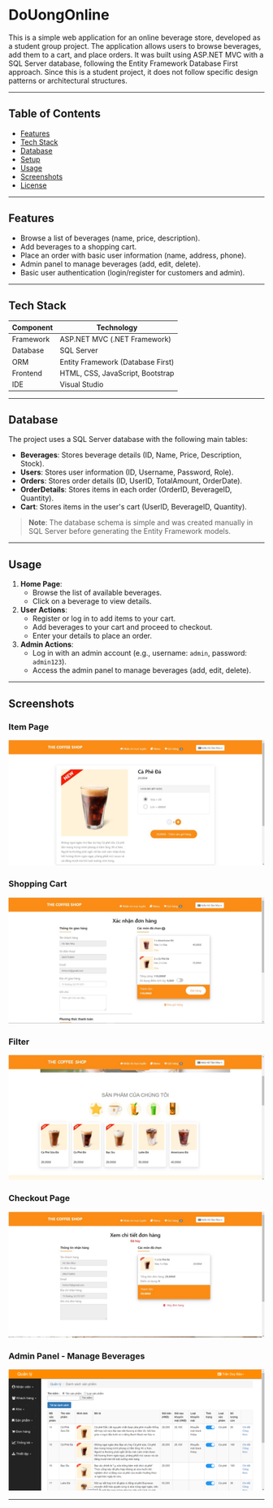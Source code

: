 # DoUongOnline

This is a simple web application for an online beverage store, developed as a student group project. The application allows users to browse beverages, add them to a cart, and place orders. It was built using ASP.NET MVC with a SQL Server database, following the Entity Framework Database First approach. Since this is a student project, it does not follow specific design patterns or architectural structures.

---

## Table of Contents

- [Features](#features)
- [Tech Stack](#tech-stack)
- [Database](#database)
- [Setup](#setup)
- [Usage](#usage)
- [Screenshots](#screenshots)
- [License](#license)

---

## Features

- Browse a list of beverages (name, price, description).
- Add beverages to a shopping cart.
- Place an order with basic user information (name, address, phone).
- Admin panel to manage beverages (add, edit, delete).
- Basic user authentication (login/register for customers and admin).

---

## Tech Stack

| Component | Technology |
|-----------|------------|
| Framework | ASP.NET MVC (.NET Framework) |
| Database  | SQL Server |
| ORM       | Entity Framework (Database First) |
| Frontend  | HTML, CSS, JavaScript, Bootstrap |
| IDE       | Visual Studio |

---

## Database

The project uses a SQL Server database with the following main tables:
- **Beverages**: Stores beverage details (ID, Name, Price, Description, Stock).
- **Users**: Stores user information (ID, Username, Password, Role).
- **Orders**: Stores order details (ID, UserID, TotalAmount, OrderDate).
- **OrderDetails**: Stores items in each order (OrderID, BeverageID, Quantity).
- **Cart**: Stores items in the user's cart (UserID, BeverageID, Quantity).

> **Note**: The database schema is simple and was created manually in SQL Server before generating the Entity Framework models.

---


## Usage

1. **Home Page**:
   - Browse the list of available beverages.
   - Click on a beverage to view details.
2. **User Actions**:
   - Register or log in to add items to your cart.
   - Add beverages to your cart and proceed to checkout.
   - Enter your details to place an order.
3. **Admin Actions**:
   - Log in with an admin account (e.g., username: `admin`, password: `admin123`).
   - Access the admin panel to manage beverages (add, edit, delete).

---

## Screenshots

### Item Page 
![Item Page](Screenshots/image-3.png)

### Shopping Cart
![Shopping Cart](Screenshots/image.png)

### Filter
![Filter](Screenshots/image-4.png)

### Checkout Page
![Checkout Page](Screenshots/image-2.png)

### Admin Panel - Manage Beverages
![Admin Panel](Screenshots/image-1.png)

---